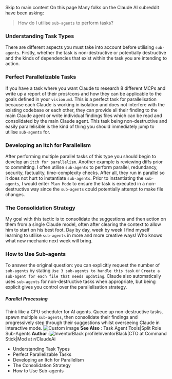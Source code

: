 Skip to main content
On this page
Many folks on the Claude AI subreddit have been asking:
> How do I utilise `sub-agents` to perform tasks?
### Understanding Task Types​
There are different aspects you must take into account before utilising `sub-agents`. Firstly, whether the task is non-destructive or potentially destructive and the kinds of dependencies that exist within the task you are intending to action.
### Perfect Parallelizable Tasks​
If you have a task where you want Claude to research 8 different MCPs and write up a report of their pros/cons and how they can be applicable to the goals defined in your `vision.md`. This is a perfect task for parallelisation because each Claude is working in isolation and does not interfere with the existing codebase or each other, they can provide all their finding to the main Claude agent or write individual findings files which can be read and consolidated by the main Claude agent.
This task being non-destructive and easily parallelisible is the kind of thing you should immediately jump to utilise `sub-agents` for.
### Developing an Itch for Parallelism​
After performing multiple parallel tasks of this type you should begin to develop an `itch for parallelism`.
Another example is reviewing diffs prior to committing. I often utilise `sub-agents` to perform parallel, redundancy, security, factuality, time-complexity checks. After all, they run in parallel so it does not hurt to instantiate `sub-agents`. Prior to instantiating the `sub-agents`, I would enter `Plan Mode` to ensure the task is executed in a non-destructive way since the `sub-agents` could potentially attempt to make file changes.
### The Consolidation Strategy​
My goal with this tactic is to consolidate the suggestions and then action on them from a single Claude model, often after clearing the context to allow him to start on his best foot.
Day by day, week by week I find myself learning to utilise `sub-agents` in more and more creative ways! Who knows what new mechanic next week will bring.
### How to Use Sub-agents​
To answer the original question: you can explicitly request the number of `sub-agents` by stating `Use 3 sub-agents to handle this task` or `Create a sub-agent for each file that needs updating`. Claude also automatically uses `sub-agents` for non-destructive tasks when appropriate, but being explicit gives you control over the parallelisation strategy.
##### Parallel Processing
Think like a CPU scheduler for AI agents. Queue up non-destructive tasks, spawn multiple `sub-agents`, then consolidate their findings and progressively step through their suggestions whilst overseeing Claude in interactive mode.
![Custom image](https://www.claudelog.com/img/discovery/022_excite.png)
**See Also** : Task Agent Tools|Split Role Sub-Agents
**Author** :![InventorBlack profile](https://www.claudelog.com/img/claudes-greatest-soldier.png)InventorBlack|CTO at Command Stick|Mod at r/ClaudeAi
  * Understanding Task Types
  * Perfect Parallelizable Tasks
  * Developing an Itch for Parallelism
  * The Consolidation Strategy
  * How to Use Sub-agents


